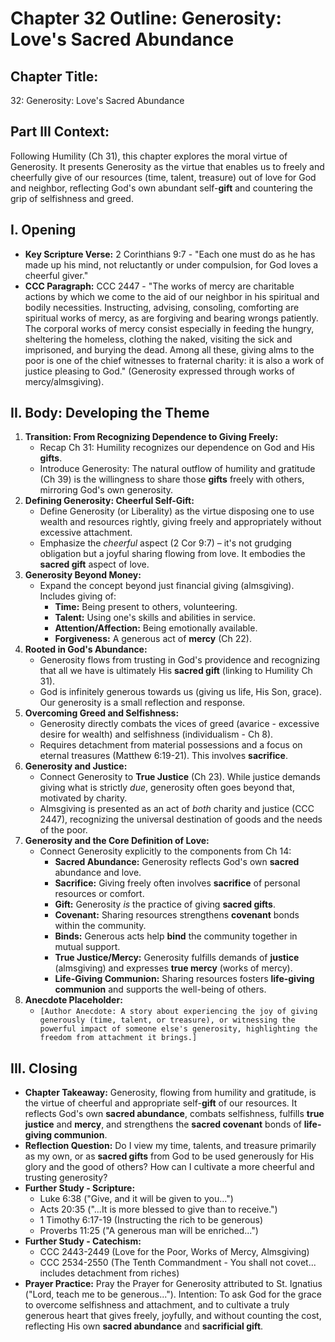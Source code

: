 # Chapter 32 Outline: Generosity: Love's Sacred Abundance

## Chapter Title:
32: Generosity: Love's Sacred Abundance

## Part III Context:
Following Humility (Ch 31), this chapter explores the moral virtue of Generosity. It presents Generosity as the virtue that enables us to freely and cheerfully give of our resources (time, talent, treasure) out of love for God and neighbor, reflecting God's own abundant self-**gift** and countering the grip of selfishness and greed.

## I. Opening

*   **Key Scripture Verse:** 2 Corinthians 9:7 - "Each one must do as he has made up his mind, not reluctantly or under compulsion, for God loves a cheerful giver."
*   **CCC Paragraph:** CCC 2447 - "The works of mercy are charitable actions by which we come to the aid of our neighbor in his spiritual and bodily necessities. Instructing, advising, consoling, comforting are spiritual works of mercy, as are forgiving and bearing wrongs patiently. The corporal works of mercy consist especially in feeding the hungry, sheltering the homeless, clothing the naked, visiting the sick and imprisoned, and burying the dead. Among all these, giving alms to the poor is one of the chief witnesses to fraternal charity: it is also a work of justice pleasing to God." (Generosity expressed through works of mercy/almsgiving).

## II. Body: Developing the Theme

1.  **Transition: From Recognizing Dependence to Giving Freely:**
    *   Recap Ch 31: Humility recognizes our dependence on God and His **gifts**.
    *   Introduce Generosity: The natural outflow of humility and gratitude (Ch 39) is the willingness to share those **gifts** freely with others, mirroring God's own generosity.
2.  **Defining Generosity: Cheerful Self-Gift:**
    *   Define Generosity (or Liberality) as the virtue disposing one to use wealth and resources rightly, giving freely and appropriately without excessive attachment.
    *   Emphasize the *cheerful* aspect (2 Cor 9:7) – it's not grudging obligation but a joyful sharing flowing from love. It embodies the **sacred gift** aspect of love.
3.  **Generosity Beyond Money:**
    *   Expand the concept beyond just financial giving (almsgiving). Includes giving of:
        *   **Time:** Being present to others, volunteering.
        *   **Talent:** Using one's skills and abilities in service.
        *   **Attention/Affection:** Being emotionally available.
        *   **Forgiveness:** A generous act of **mercy** (Ch 22).
4.  **Rooted in God's Abundance:**
    *   Generosity flows from trusting in God's providence and recognizing that all we have is ultimately His **sacred gift** (linking to Humility Ch 31).
    *   God is infinitely generous towards us (giving us life, His Son, grace). Our generosity is a small reflection and response.
5.  **Overcoming Greed and Selfishness:**
    *   Generosity directly combats the vices of greed (avarice - excessive desire for wealth) and selfishness (individualism - Ch 8).
    *   Requires detachment from material possessions and a focus on eternal treasures (Matthew 6:19-21). This involves **sacrifice**.
6.  **Generosity and Justice:**
    *   Connect Generosity to **True Justice** (Ch 23). While justice demands giving what is strictly *due*, generosity often goes beyond that, motivated by charity.
    *   Almsgiving is presented as an act of *both* charity and justice (CCC 2447), recognizing the universal destination of goods and the needs of the poor.
7.  **Generosity and the Core Definition of Love:**
    *   Connect Generosity explicitly to the components from Ch 14:
        *   **Sacred Abundance:** Generosity reflects God's own **sacred** abundance and love.
        *   **Sacrifice:** Giving freely often involves **sacrifice** of personal resources or comfort.
        *   **Gift:** Generosity *is* the practice of giving **sacred gifts**.
        *   **Covenant:** Sharing resources strengthens **covenant** bonds within the community.
        *   **Binds:** Generous acts help **bind** the community together in mutual support.
        *   **True Justice/Mercy:** Generosity fulfills demands of **justice** (almsgiving) and expresses **true mercy** (works of mercy).
        *   **Life-Giving Communion:** Sharing resources fosters **life-giving communion** and supports the well-being of others.
8.  **Anecdote Placeholder:**
    *   `[Author Anecdote: A story about experiencing the joy of giving generously (time, talent, or treasure), or witnessing the powerful impact of someone else's generosity, highlighting the freedom from attachment it brings.]`

## III. Closing

*   **Chapter Takeaway:** Generosity, flowing from humility and gratitude, is the virtue of cheerful and appropriate self-**gift** of our resources. It reflects God's own **sacred abundance**, combats selfishness, fulfills **true justice** and **mercy**, and strengthens the **sacred covenant** bonds of **life-giving communion**.
*   **Reflection Question:** Do I view my time, talents, and treasure primarily as my own, or as **sacred gifts** from God to be used generously for His glory and the good of others? How can I cultivate a more cheerful and trusting generosity?
*   **Further Study - Scripture:**
    *   Luke 6:38 ("Give, and it will be given to you...")
    *   Acts 20:35 ("...It is more blessed to give than to receive.")
    *   1 Timothy 6:17-19 (Instructing the rich to be generous)
    *   Proverbs 11:25 ("A generous man will be enriched...")
*   **Further Study - Catechism:**
    *   CCC 2443-2449 (Love for the Poor, Works of Mercy, Almsgiving)
    *   CCC 2534-2550 (The Tenth Commandment - You shall not covet... includes detachment from riches)
*   **Prayer Practice:** Pray the Prayer for Generosity attributed to St. Ignatius ("Lord, teach me to be generous..."). Intention: To ask God for the grace to overcome selfishness and attachment, and to cultivate a truly generous heart that gives freely, joyfully, and without counting the cost, reflecting His own **sacred abundance** and **sacrificial gift**.
